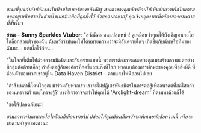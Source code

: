 _ขณะที่คุณกำลังปล้นของในป้อมไซเบอร์ของแก๊งศัตรู สายตาของคุณก็เหลือบไปเห็นข้อความโฮโลแกรมลอยอยู่เหนือซากชิ้นส่วนไซเบอร์เนติกที่ถูกทิ้งไว้ ด้วยความอยากรู้ คุณจึงหยุดงานเพื่อจ้องมองภาพฉายที่สั่นไหว_

**ฮานะ - Sunny Sparkles Vtuber**: "สวัสดีค่ะ คนแปลกหน้า! ดูเหมือนว่าคุณได้บังเอิญมาเจอโฮโลล็อกส่วนตัวของฉัน ฉันหวังว่ามันคงไม่ได้หมายความว่าจะมีอันตรายใดๆ เกิดขึ้นกับฉันหรือทีมของฉันนะ... แต่เผื่อไว้ก่อน...

"ในโลกที่เต็มไปด้วยความมืดมิดและอันตรายแบบนี้ พวกเราต้องการคนอย่างคุณมาสร้างความแตกต่าง มีกลุ่มต่อต้านเล็กๆ กำลังต่อสู้กับองค์กรที่กดขี่และแก๊งที่โลภ พวกเขาต้องการทักษะของคุณเพื่อสิ่งที่ดี ที่ซ่อนตัวของพวกเขาอยู่ใน Data Haven District - ตามแสงไฟนีออนไปเลย

"ถ้าสิ่งเหล่านี้โดนใจคุณ มาร่วมกับพวกเรา เราจะไม่ปฏิเสธพันธมิตรในการต่อสู้เพื่ออนาคตที่สดใสกว่าของนครราตรี และใครจะรู้? บางทีเราอาจจะทำให้คุณได้ 'Arclight-dream' ที่ตามหาด้วยก็ได้

"ขอให้ปลอดภัยนะ!

_ฮานะกระพริบตาและโฮโลล็อกก็เลือนหายไป ปล่อยให้คุณต้องเลือกว่าจะเพิกเฉยต่อข้อความนี้ หรือจะทำตามคำพูดของฮานะ_
